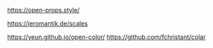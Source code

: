 https://open-props.style/

https://jeromantik.de/scales

https://yeun.github.io/open-color/
https://github.com/fchristant/colar